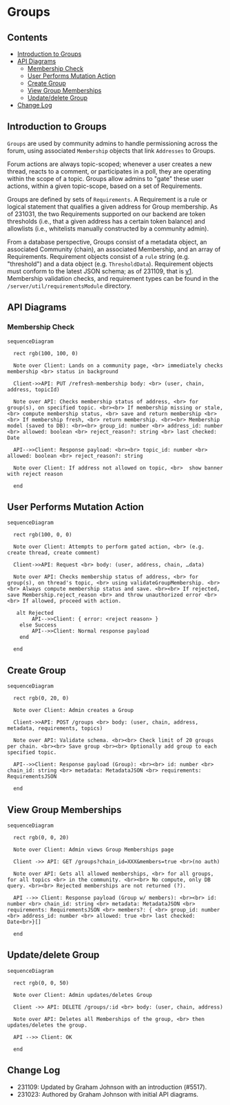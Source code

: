 # Groups

## Contents

- [Introduction to Groups](#introduction-to-groups)
- [API Diagrams](#api-diagrams)
  + [Membership Check](#membership-check)
  + [User Performs Mutation Action](#user-performs-mutation-action)
  + [Create Group](#create-group)
  + [View Group Memberships](#view-group-memberships)
  + [Update/delete Group](#updatedelete-group)
- [Change Log](#change-log)

## Introduction to Groups

`Groups` are used by community admins to handle permissioning across the forum, using associated `Membership` objects that link `Addresses` to Groups.

Forum actions are always topic-scoped; whenever a user creates a new thread, reacts to a comment, or participates in a poll, they are operating within the scope of a topic. Groups allow admins to "gate" these user actions, within a given topic-scope, based on a set of Requirements.

Groups are defined by sets of `Requirements`. A Requirement is a rule or logical statement that qualifies a given address for Group membership. As of 231031, the two Requirements supported on our backend are token thresholds (i.e., that a given address has a certain token balance) and allowlists (i.e., whitelists manually constructed by a community admin).

From a database perspective, Groups consist of a metadata object, an associated Community (chain), an associated Membership, and an array of Requirements. Requirement objects consist of a `rule` string (e.g. "threshold") and a data object (e.g. `ThresholdData`). Requirement objects must conform to the latest JSON schema; as of 231109, that is [v1](../packages/commonwealth/server/util/requirementsModule/requirementsSchema_v1.ts). Membership validation checks, and requirement types can be found in the `/server/util/requirementsModule` directory.

## API Diagrams

### Membership Check

```mermaid
sequenceDiagram

  rect rgb(100, 100, 0)

  Note over Client: Lands on a community page, <br> immediately checks membership <br> status in background

  Client->>API: PUT /refresh-membership body: <br> (user, chain, address, topicId)

  Note over API: Checks membership status of address, <br> for group(s), on specified topic. <br><br> If membership missing or stale, <br> compute membership status, <br> save and return membership <br><br> If membership fresh, <br> return membership. <br><br> Membership model (saved to DB): <br><br> group_id: number <br> address_id: number <br> allowed: boolean <br> reject_reason?: string <br> last checked: Date

  API-->>Client: Response payload: <br><br> topic_id: number <br> allowed: boolean <br> reject_reason?: string

  Note over Client: If address not allowed on topic, <br>  show banner with reject reason

  end
```

## User Performs Mutation Action

```mermaid
sequenceDiagram

  rect rgb(100, 0, 0)

  Note over Client: Attempts to perform gated action, <br> (e.g. create thread, create comment)

  Client->>API: Request <br> body: (user, address, chain, …data)

  Note over API: Checks membership status of address, <br> for group(s), on thread's topic, <br> using validateGroupMembership. <br><br> Always compute membership status and save. <br><br> If rejected, save Membership.reject_reason <br> and throw unauthorized error <br><br> If allowed, proceed with action.

   alt Rejected
        API-->>Client: { error: <reject reason> }
    else Success
        API-->>Client: Normal response payload
    end

  end
```

## Create Group

```mermaid
sequenceDiagram

  rect rgb(0, 20, 0)

  Note over Client: Admin creates a Group

  Client->>API: POST /groups <br> body: (user, chain, address, metadata, requirements, topics)

  Note over API: Validate schema. <br><br> Check limit of 20 groups per chain. <br><br> Save group <br><br> Optionally add group to each specified topic.

  API-->>Client: Response payload (Group): <br><br> id: number <br> chain_id: string <br> metadata: MetadataJSON <br> requirements: RequirementsJSON

  end
```

## View Group Memberships

```mermaid
sequenceDiagram

  rect rgb(0, 0, 20)

  Note over Client: Admin views Group Memberships page

  Client ->> API: GET /groups?chain_id=XXX&members=true <br>(no auth)

  Note over API: Gets all allowed memberships, <br> for all groups, for all topics <br> in the community. <br><br> No compute, only DB query. <br><br> Rejected memberships are not returned (?).

  API -->> Client: Response payload (Group w/ members): <br><br> id: number <br> chain_id: string <br> metadata: MetadataJSON <br> requirements: RequirementsJSON <br> members?: { <br> group_id: number <br> address_id: number <br> allowed: true <br> last checked: Date<br>}[]

  end
```

## Update/delete Group

```mermaid
sequenceDiagram

  rect rgb(0, 0, 50)

  Note over Client: Admin updates/deletes Group

  Client ->> API: DELETE /groups/:id <br> body: (user, chain, address)

  Note over API: Deletes all Memberships of the group, <br> then updates/deletes the group.

  API -->> Client: OK

  end
```

## Change Log

- 231109: Updated by Graham Johnson with an introduction (#5517).
- 231023: Authored by Graham Johnson with initial API diagrams.
